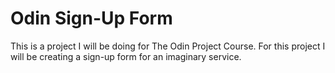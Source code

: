 # Odin Sign-Up Form

This is a project I will be doing for The Odin Project Course. For this project I will be creating a sign-up form for an imaginary service.